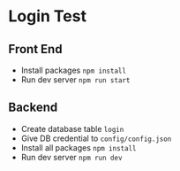 # Login Test

## Front End 

- Install packages
    `npm install`
- Run dev server
    `npm run start`

## Backend

- Create database table `login`
- Give DB credential to `config/config.json`
- Install all packages `npm install`
- Run dev server `npm run dev`
